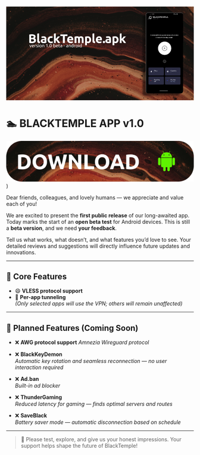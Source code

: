 ![App Screenshot](img/beta1.png)

# 🏊 BLACKTEMPLE APP v1.0

[![Download](img/dwandroid.png)](https://github.com/BLACKTEMPLE-SPACE/blacktemple_app/releases))


Dear friends, colleagues, and lovely humans — we appreciate and value each of you!

We are excited to present the **first public release** of our long-awaited app. Today marks the start of an **open beta test** for Android devices. This is still a **beta version**, and we need **your feedback**. 

Tell us what works, what doesn’t, and what features you’d love to see. Your detailed reviews and suggestions will directly influence future updates and innovations.

---

## 🔧 Core Features

- 😄 **VLESS protocol support**  
- 📱 **Per-app tunneling**  
  *(Only selected apps will use the VPN; others will remain unaffected)*

---

## 🚫 Planned Features (Coming Soon)

- ❌ **AWG protocol support**
  *Amnezia Wireguard protocol*

- ❌ **BlackKeyDemon**  
  *Automatic key rotation and seamless reconnection — no user interaction required*

- ❌ **Ad.ban**  
  *Built-in ad blocker*

- ❌ **ThunderGaming**  
  *Reduced latency for gaming — finds optimal servers and routes*

- ❌ **SaveBlack**  
  *Battery saver mode — automatic disconnection based on schedule*

---

> 🧪 Please test, explore, and give us your honest impressions. Your support helps shape the future of BlackTemple!
